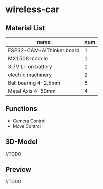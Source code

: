 # wireless-car

## Material List
|name|num|
|----|----|
|ESP32-CAM-AIThinker board|1|
|MX1508 module|1|
|3.7V Li-on battery|1|
|electric machinery|2|
|Ball bearing 4-2.5mm|8|
|Metal Axis 4-50mm|4|

## Functions
- Camera Control
- Move Control

## 3D-Model
//TODO

## Preview
//TODO
